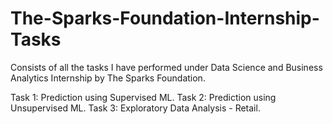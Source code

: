 # The-Sparks-Foundation-Internship-Tasks
Consists of all the tasks I have performed under Data Science and Business Analytics Internship by The Sparks Foundation.

Task 1: Prediction using Supervised ML.
Task 2: Prediction using Unsupervised ML.
Task 3: Exploratory Data Analysis - Retail.
